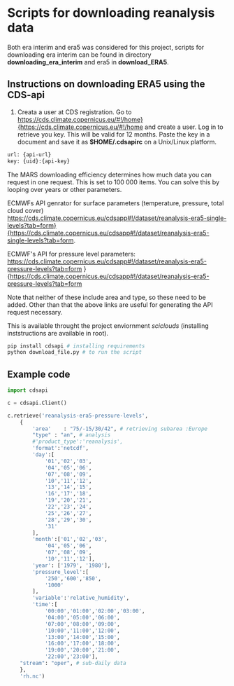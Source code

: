 # Scripts for downloading reanalysis data
Both era interim and era5 was considered for this project, scripts for downloading era
interim can be found in directory **downloading_era_interim** and era5 in **download_ERA5**. 

## Instructions on downloading ERA5 using the CDS-api
1. Creata a user at CDS registration. Go to https://cds.climate.copernicus.eu/#!/home}{https://cds.climate.copernicus.eu/#!/home and create a user. Log in to retrieve you key. This will be valid for 12 months. Paste the key in a document and save it as **\$HOME/.cdsapirc** on a Unix/Linux platform. 

```bash
url: {api-url}
key: {uid}:{api-key}
```
The MARS downloading efficiency determines how much data you can request in one request. This is set to 100 000 items. You can solve this by looping over years or other parameters. 

ECMWFs API genrator for surface parameters (temperature, pressure, total cloud cover) https://cds.climate.copernicus.eu/cdsapp#!/dataset/reanalysis-era5-single-levels?tab=form}{https://cds.climate.copernicus.eu/cdsapp#!/dataset/reanalysis-era5-single-levels?tab=form.

ECMWF's API for pressure level parameters: https://cds.climate.copernicus.eu/cdsapp#!/dataset/reanalysis-era5-pressure-levels?tab=form }{https://cds.climate.copernicus.eu/cdsapp#!/dataset/reanalysis-era5-pressure-levels?tab=form

Note that neither of these include area and type, so these need to be added. Other than that the above links are useful for generating the API request necessary.

This is available throught the project enviornment _sciclouds_ (installing inststructions are available in root). 
```python 
pip install cdsapi # installing requirements
python download_file.py # to run the script
``` 
## Example code 

```python 
import cdsapi

c = cdsapi.Client()

c.retrieve('reanalysis-era5-pressure-levels',
    {
    	'area'    : "75/-15/30/42", # retrieving subarea :Europe
    	"type" : "an", # analysis
        #'product_type':'reanalysis',
        'format':'netcdf',
        'day':[
            '01','02','03',
            '04','05','06',
            '07','08','09',
            '10','11','12',
            '13','14','15',
            '16','17','18',
            '19','20','21',
            '22','23','24',
            '25','26','27',
            '28','29','30',
            '31'
        ],
        'month':['01','02','03',
            '04','05','06',
            '07','08','09',
            '10','11','12'],
        'year': ['1979', '1980'],
        'pressure_level':[
            '250','600','850',
            '1000'
        ],
        'variable':'relative_humidity',
        'time':[
            '00:00','01:00','02:00','03:00',
            '04:00','05:00','06:00',
            '07:00','08:00','09:00',
            '10:00','11:00','12:00',
            '13:00','14:00','15:00',
            '16:00','17:00','18:00',
            '19:00','20:00','21:00',
            '22:00','23:00'],
    "stream": "oper", # sub-daily data
    },
    'rh.nc')
``` 
